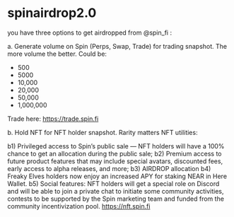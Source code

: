 # spinairdrop2.0
you have three options to get airdropped from @spin_fi
:

a. Generate volume on Spin (Perps, Swap, Trade) for trading snapshot. The more volume the better. Could be:

- 500 
- 5000 
- 10,000 
- 20,000 
- 50,000
- 1,000,000

Trade here: https://trade.spin.fi

b. Hold NFT for NFT holder snapshot. Rarity matters 
NFT utilities: 

b1) Privileged access to Spin’s public sale — NFT holders will have a 100% chance to get an allocation during the public sale;
b2) Premium access to future product features that may include special avatars, discounted fees, early access to alpha releases, and more;
b3) AIRDROP allocation
b4) Freaky Elves holders now enjoy an increased APY for staking NEAR in Here Wallet.
b5) Social features: NFT holders will get a special role on Discord and will be able to join a private chat to initiate some community activities, contests to be supported by the Spin marketing team and funded from the community incentivization pool.
https://nft.spin.fi
